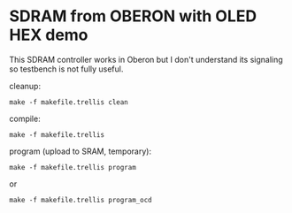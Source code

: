 # SDRAM from OBERON with OLED HEX demo

This SDRAM controller works in Oberon
but I don't understand its signaling
so testbench is not fully useful.

cleanup:

    make -f makefile.trellis clean

compile:

    make -f makefile.trellis

program (upload to SRAM, temporary):

    make -f makefile.trellis program

or

    make -f makefile.trellis program_ocd

